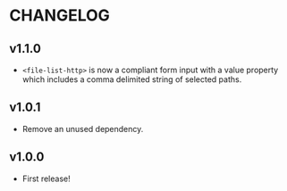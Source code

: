 # CHANGELOG

## v1.1.0
- `<file-list-http>` is now a compliant form input with a value property which includes a comma delimited string of selected paths.

## v1.0.1
- Remove an unused dependency.

## v1.0.0
- First release!
